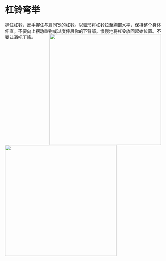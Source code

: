 # 杠铃弯举

握住杠铃，反手握住与肩同宽的杠铃。以弧形将杠铃拉至胸部水平，保持整个身体伸直。不要向上摆动重物或过度伸展你的下背部。慢慢地将杠铃放回起始位置。不要让酒吧下降。<img style="float:right" width="360" height="360" src="https://www.nickhallbodytransformations.com/wp-content/uploads/2019/01/00311301-Barbell-Curl_Upper-Arms_360.gif" class="vc_single_image-img attachment-full" alt="" loading="lazy" sizes="(max-width: 360px) 100vw, 360px"> 

<img width="360" height="360" src="https://www.nickhallbodytransformations.com/wp-content/uploads/2019/01/04471301-EZ-Barbell-Curl_Upper-Arms_360.gif" class="vc_single_image-img attachment-full" alt="" loading="lazy" srcset="https://www.nickhallbodytransformations.com/wp-content/uploads/2019/01/04471301-EZ-Barbell-Curl_Upper-Arms_360.gif 360w, https://www.nickhallbodytransformations.com/wp-content/uploads/2019/01/04471301-EZ-Barbell-Curl_Upper-Arms_360-250x250.gif 250w, https://www.nickhallbodytransformations.com/wp-content/uploads/2019/01/04471301-EZ-Barbell-Curl_Upper-Arms_360-100x100.gif 100w" sizes="(max-width: 360px) 100vw, 360px">